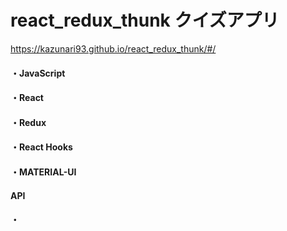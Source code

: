 # react_redux_thunk クイズアプリ
https://kazunari93.github.io/react_redux_thunk/#/

####  ・JavaScript
####  ・React
####  ・Redux
####  ・React Hooks
####  ・MATERIAL-UI

#### API
#### ・

